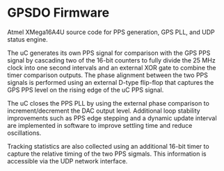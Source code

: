 # GPSDO Firmware
Atmel XMega16A4U source code for PPS generation, GPS PLL, and UDP status engine.

The uC generates its own PPS signal for comparison with the GPS PPS signal by cascading two of the 16-bit counters to fully divide the 25 MHz clock into one second intervals and an external XOR gate to combine the timer comparison outputs.  The phase alignment between the two PPS signals is performed using an external D-type flip-flop that captures the GPS PPS level on the rising edge of the uC PPS signal.

The uC closes the PPS PLL by using the external phase comparison to increment/decrement the DAC output level.  Additional loop stability improvements such as PPS edge stepping and a dynamic update interval are implemented in software to improve settling time and reduce oscillations.

Tracking statistics are also collected using an additional 16-bit timer to capture the relative timing of the two PPS sigmals.  This information is accessible via the UDP network interface.
